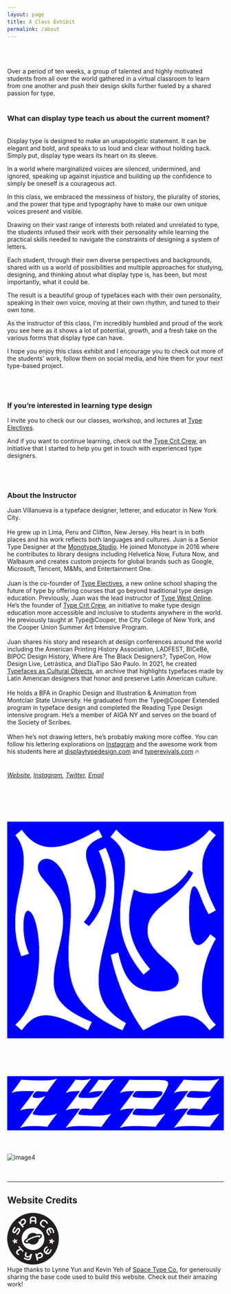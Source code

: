 ```yaml
---
layout: page
title: A Class Exhibit
permalink: /about
---
```

<br><br><br>
Over a period of ten weeks, a group of talented and highly motivated students from all over the world gathered in a virtual classroom to learn from one another and push their design skills further fueled by a shared passion for type.
<br><br>
### What can display type teach us about the current moment? ###
<br>
Display type is designed to make an unapologetic statement. It can be elegant and bold, and speaks to us loud and clear without holding back. Simply put, display type wears its heart on its sleeve.
 
In a world where marginalized voices are silenced, undermined, and ignored, speaking up against injustice and building up the confidence to simply be oneself is a courageous act.
 
In this class, we embraced the messiness of history, the plurality of stories, and the power that type and typography have to make our own unique voices present and visible. 
 
Drawing on their vast range of interests both related and unrelated to type, the students infused their work with their personality while learning the practical skills needed to navigate the constraints of designing a system of letters.
 
Each student, through their own diverse perspectives and backgrounds, shared with us a world of possibilities and multiple approaches for studying, designing, and thinking about what display type is, has been, but most importantly, what it could be.
 
The result is a beautiful group of typefaces each with their own personality, speaking in their own voice, moving at their own rhythm, and tuned to their own tone.
 
As the instructor of this class, I'm incredibly humbled and proud of the work you see here as it shows a lot of potential, growth, and a fresh take on the various forms that display type can have.
 
I hope you enjoy this class exhibit and I encourage you to check out more of the students’ work, follow them on social media, and hire them for your next type-based project.
<br><br><br><br>
### If you’re interested in learning type design ###
I invite you to check our our classes, workshop, and lectures at [Type Electives](https://www.typeelectives.com/).


And if you want to continue learning, check out the [Type Crit Crew](https://typecritcrew.com/), an initiative that I started to help you get in touch with experienced type designers.
<br><br><br><br>
### About the Instructor ###
Juan Villanueva is a typeface designer, letterer, and educator in New York City.
<br><br>
He grew up in Lima, Peru and Clifton, New Jersey. His heart is in both places and his work reflects both languages and cultures. Juan is a Senior Type Designer at the [Monotype Studio](https://www.monotype.com/studio/juan-villanueva). He joined Monotype in 2016 where he contributes to library designs including Helvetica Now, Futura Now, and Walbaum and creates custom projects for global brands such as Google, Microsoft, Tencent, M&Ms, and Entertainment One.
<br><br>
Juan is the co-founder of [Type Electives](https://www.typeelectives.com/), a new online school shaping the future of type by offering courses that go beyond traditional type design education. Previously, Juan was the lead instructor of [Type West Online](https://typewest.letterformarchive.org/2022/). He’s the founder of [Type Crit Crew](https://typecritcrew.com/), an initiative to make type design education more accessible and inclusive to students anywhere in the world. He previously taught at Type@Cooper, the City College of New York, and the Cooper Union Summer Art Intensive Program.
<br><br>
Juan shares his story and research at design conferences around the world including the American Printing History Association, LADFEST, BICeBé, BIPOC Design History, Where Are The Black Designers?, TypeCon, How Design Live, Letrástica, and DiaTipo São Paulo. In 2021, he created [Typefaces as Cultural Objects](https://typelatam.com/), an archive that highlights typefaces made by Latin American designers that honor and preserve Latin American culture.
<br><br>
He holds a BFA in Graphic Design and Illustration & Animation from Montclair State University. He graduated from the Type@Cooper Extended program in typeface design and completed the Reading Type Design intensive program. He’s a member of AIGA NY and serves on the board of the Society of Scribes.
<br><br>
When he’s not drawing letters, he’s probably making more coffee. You can follow his lettering explorations on [Instagram](https://www.instagram.com/juan_kafka/) and the awesome work from his students here at [displaytypedesign.com](https://displaytypedesign.com/) and [typerevivals.com](https://typerevivals.com/) 🔥
<br><br>
###### [Website](http://www.juankafka.com/), [Instagram](https://www.instagram.com/juan_kafka/), [Twitter](https://twitter.com/juan_kafka/), <a href = "mailto: jv.kafka@gmail.com">Email</a> ######
<br><br><br><br>
![image2](/assets/img/Juan_Villanueva/02.jpg) <!--- NJ ---> 
<br><br>
<br><br><br><br>
![image3](/assets/img/Juan_Villanueva/03.jpg) <!--- Type ---> 
<br><br><br><br>
![image4](/assets/img/Juan_Villanueva/04.gif) <!--- a-z --->
<br><br><br>


---


## Website Credits ##
![image5](/assets/img/Space_Type/00.png) <!--- Logo --->
<br>
Huge thanks to Lynne Yun and Kevin Yeh of [Space Type Co.](https://spacetypeco.com/) for generously sharing the base code used to build this website. Check out their amazing work!
<br><br>
